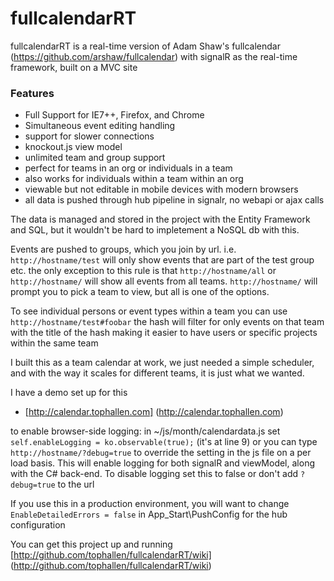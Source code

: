 fullcalendarRT
==============

fullcalendarRT is a real-time version of Adam Shaw's fullcalendar (https://github.com/arshaw/fullcalendar)
with signalR as the real-time framework, built on a MVC site

### Features

- Full Support for IE7++, Firefox, and Chrome
- Simultaneous event editing handling
- support for slower connections
- knockout.js view model
- unlimited team and group support
- perfect for teams in an org or individuals in a team
- also works for individuals within a team within an org
- viewable but not editable in mobile devices with modern browsers
- all data is pushed through hub pipeline in signalr, no webapi or ajax calls

The data is managed and stored in the project with the Entity Framework
and SQL, but it wouldn't be hard to impletement a NoSQL db with this.

Events are pushed to groups, which you join by url.
i.e. `http://hostname/test` will only show events that are part of the test group etc.
the only exception to this rule is that `http://hostname/all` or `http://hostname/` will
show all events from all teams. `http://hostname/` will prompt you to pick a team to view, 
but all is one of the options.

To see individual persons or event types within a team you can use `http://hostname/test#foobar`
the hash will filter for only events on that team with the title of the hash making it easier to have
users or specific projects within the same team
	
I built this as a team calendar at work, we just needed a simple scheduler, and with the way it scales
for different teams, it is just what we wanted.

I have a demo set up for this
- [http://calendar.tophallen.com] (http://calendar.tophallen.com)

to enable browser-side logging:
in ~/js/month/calendardata.js set `self.enableLogging = ko.observable(true);` (it's at line 9) or you can
type `http://hostname/?debug=true` to override the setting in the js file on a per load basis. 
This will enable logging for both signalR and viewModel, along with the C# back-end.
To disable logging set this to false or don't add `?debug=true` to the url

If you use this in a production environment, you will want to change `EnableDetailedErrors = false` 
in App_Start\PushConfig for the hub configuration

You can get this project up and running [http://github.com/tophallen/fullcalendarRT/wiki] (http://github.com/tophallen/fullcalendarRT/wiki)

